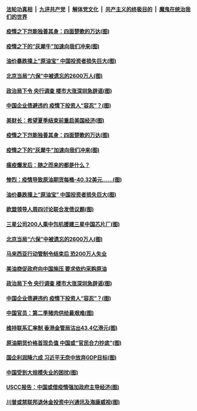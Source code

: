 

####  [法轮功真相](../../../../basic/blob/master/README.md?t=04231501) &nbsp;|&nbsp; [九评共产党](../../../../9ping.md/blob/master/README.md?t=04231501) &nbsp;|&nbsp; [解体党文化](../../../../jtdwh.md/blob/master/README.md?t=04231501)  &nbsp;|&nbsp; [共产主义的终极目的](../../../../gczydzjmd.md/blob/master/README.md?t=04231501) &nbsp;|&nbsp; [魔鬼在统治我们的世界](../../../../mgztzwmdsj.md/blob/master/README.md?t=04231501) 

#### [疫情之下岂能独善其身：四面楚歌的万达(图)](../pages/p5/930761.md?t=04231501) 

#### [疫情之下的“灰犀牛”加速向我们冲来(图)](../pages/p5/930742.md?t=04231501) 

#### [油价暴跌撞上“原油宝” 中国投资者损失巨大(图)](../pages/p5/930731.md?t=04231501) 

#### [北京当局“六保”中被遗忘的2600万人(图)](../pages/p5/930726.md?t=04231501) 

#### [政治局下令 央行调查 楼市大涨深圳急辟谣(图)](../pages/p5/930716.md?t=04231501) 

#### [中国企业债避违约 疫情下投资人“容忍”？(图)](../pages/p5/930700.md?t=04231501) 

#### [美财长：希望夏季结束前重启美国经济(图)](../pages/p5/930787.md?t=04231501) 

#### [疫情之下岂能独善其身：四面楚歌的万达(图)](../pages/p5/930761.md?t=04231501) 

#### [疫情之下的“灰犀牛”加速向我们冲来(图)](../pages/p5/930742.md?t=04231501) 

#### [瘟疫爆发后：随之而来的都是什么？](../pages/p5/930755.md?t=04231501) 

#### [惨烈：疫情导致原油期货每桶-40.32美元……(图)](../pages/p5/930751.md?t=04231501) 

#### [油价暴跌撞上“原油宝” 中国投资者损失巨大(图)](../pages/p5/930731.md?t=04231501) 

#### [欧盟领导人周四讨论联合发债议题(图)](../pages/p5/930757.md?t=04231501) 

#### [三星公司200人乘中包机援建三星中国芯片厂(图)](../pages/p5/930752.md?t=04231501) 

#### [北京当局“六保”中被遗忘的2600万人(图)](../pages/p5/930726.md?t=04231501) 

#### [马来西亚行动管制令结束后 恐200万人失业](../pages/p5/930725.md?t=04231501) 

#### [美油商促政府向中国施压 要求依约采购原油](../pages/p5/930724.md?t=04231501) 

#### [政治局下令 央行调查 楼市大涨深圳急辟谣(图)](../pages/p5/930716.md?t=04231501) 

#### [中国企业债避违约 疫情下投资人“容忍”？(图)](../pages/p5/930700.md?t=04231501) 

#### [中国官员：第二季猪肉供给最艰难(图)](../pages/p5/930678.md?t=04231501) 

#### [维持联系汇率制 香港金管局沽出43.4亿港元(图)](../pages/p5/930669.md?t=04231501) 

#### [原油期货价格首现负值 中国或“官民合力抄底”(图)](../pages/p5/930602.md?t=04231501) 

#### [国企利润降六成 习近平无奈中放弃GDP目标(图)](../pages/p5/930618.md?t=04231501) 

#### [中国受到大规模失业的困扰(图)](../pages/p5/930647.md?t=04231501) 

#### [USCC报告：中国或借疫情强加政府主导经济(图)](../pages/p5/930643.md?t=04231501) 

#### [川普或禁联邦退休金投资中兴通讯及海康威视(图)](../pages/p5/930597.md?t=04231501) 

